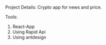 Project Details:
Crypto app for news and price.

Tools:

1. React-App
2. Using Rapid Api
3. Using antdesign
